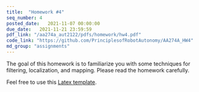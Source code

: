 ```yaml
---
title:  "Homework #4"
seq_number: 4
posted_date:   2021-11-07 00:00:00
due_date:   2021-11-21 23:59:59
pdf_link: "/aa274a_aut2122/pdfs/homework/hw4.pdf"
code_link: "https://github.com/PrinciplesofRobotAutonomy/AA274A_HW4"
md_group: "assignments"
---
```


The goal of this homework is to familiarize you with some techniques for filtering, localization, and mapping. Please read the homework carefully.

Feel free to use this [Latex template](/aa274a_aut2122/pdfs/homework/hw.tex).
